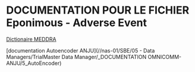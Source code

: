 # DOCUMENTATION POUR LE FICHIER Eponimous - Adverse Event

 [Dictionaire MEDDRA](docs/Documentation/V19_meddra.xlsx)

[documentation Autoencoder ANJU](//nas-01/SBE/05 - Data Managers/TrialMaster Data Manager/_DOCUMENTATION OMNICOMM-ANJU/5_AutoEncoder)